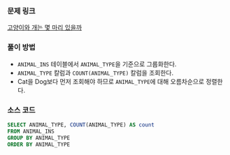 ### 문제 링크
[고양이와 개는 몇 마리 있을까](https://school.programmers.co.kr/learn/courses/30/lessons/59040)

### 풀이 방법
- `ANIMAL_INS` 테이블에서 `ANIMAL_TYPE`을 기준으로 그룹화한다.
- `ANIMAL_TYPE` 칼럼과 `COUNT(ANIMAL_TYPE)` 칼럼을 조회한다.
- Cat을 Dog보다 먼저 조회해야 하므로 `ANIMAL_TYPE`에 대해 오름차순으로 정렬한다.

### 소스 코드
```sql
SELECT ANIMAL_TYPE, COUNT(ANIMAL_TYPE) AS count
FROM ANIMAL_INS 
GROUP BY ANIMAL_TYPE
ORDER BY ANIMAL_TYPE
```